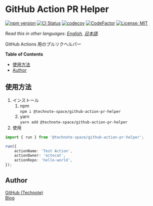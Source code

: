 # GitHub Action PR Helper

[![npm version](https://badge.fury.io/js/%40technote-space%2Fgithub-action-pr-helper.svg)](https://badge.fury.io/js/%40technote-space%2Fgithub-action-pr-helper)
[![CI Status](https://github.com/technote-space/github-action-pr-helper/workflows/CI/badge.svg)](https://github.com/technote-space/github-action-pr-helper/actions)
[![codecov](https://codecov.io/gh/technote-space/github-action-pr-helper/branch/master/graph/badge.svg)](https://codecov.io/gh/technote-space/github-action-pr-helper)
[![CodeFactor](https://www.codefactor.io/repository/github/technote-space/github-action-pr-helper/badge)](https://www.codefactor.io/repository/github/technote-space/github-action-pr-helper)
[![License: MIT](https://img.shields.io/badge/License-MIT-blue.svg)](https://github.com/technote-space/github-action-pr-helper/blob/master/LICENSE)

*Read this in other languages: [English](README.md), [日本語](README.ja.md).*

GitHub Actions 用のプルリクヘルパー

<!-- START doctoc generated TOC please keep comment here to allow auto update -->
<!-- DON'T EDIT THIS SECTION, INSTEAD RE-RUN doctoc TO UPDATE -->
**Table of Contents**

- [使用方法](#%E4%BD%BF%E7%94%A8%E6%96%B9%E6%B3%95)
- [Author](#author)

<!-- END doctoc generated TOC please keep comment here to allow auto update -->

## 使用方法
1. インストール  
   1. npm  
   `npm i @technote-space/github-action-pr-helper`
   1. yarn  
   `yarn add @technote-space/github-action-pr-helper`
1. 使用
```typescript
import { run } from '@technote-space/github-action-pr-helper';

run({
	actionName: 'Test Action',
	actionOwner: 'octocat',
	actionRepo: 'hello-world',
});
```

## Author
[GitHub (Technote)](https://github.com/technote-space)  
[Blog](https://technote.space)

